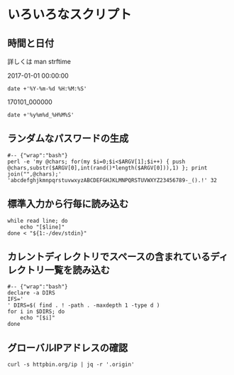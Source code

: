 # いろいろなスクリプト

## 時間と日付

詳しくは man strftime

2017-01-01 00:00:00

	date +'%Y-%m-%d %H:%M:%S'

170101_000000

	date +'%y%m%d_%H%M%S'

## ランダムなパスワードの生成

	#-- {"wrap":"bash"}
	perl -e 'my @chars; for(my $i=0;$i<$ARGV[1];$i++) { push @chars,substr($ARGV[0],int(rand()*length($ARGV[0])),1) }; print join("",@chars);' 'abcdefghjkmnpqrstuvwxyzABCDEFGHJKLMNPQRSTUVWXYZ23456789-_().!' 32

## 標準入力から行毎に読み込む

	while read line; do
		echo "[$line]"
	done < "${1:-/dev/stdin}"

## カレントディレクトリでスペースの含まれているディレクトリ一覧を読み込む

	#-- {"wrap":"bash"}
	declare -a DIRS
	IFS='
	' DIRS=$( find . ! -path . -maxdepth 1 -type d )
	for i in $DIRS; do
		echo "[$i]"
	done

## グローバルIPアドレスの確認

	curl -s httpbin.org/ip | jq -r '.origin'


